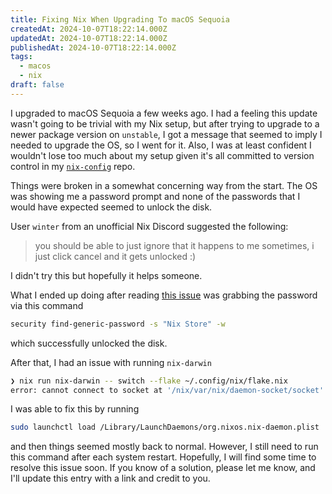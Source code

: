 ```yaml
---
title: Fixing Nix When Upgrading To macOS Sequoia
createdAt: 2024-10-07T18:22:14.000Z
updatedAt: 2024-10-07T18:22:14.000Z
publishedAt: 2024-10-07T18:22:14.000Z
tags:
  - macos
  - nix
draft: false
---
```


I upgraded to macOS Sequoia a few weeks ago.
I had a feeling this update wasn't going to be trivial with my Nix setup, but after trying to upgrade to a newer package version on `unstable`, I got a message that seemed to imply I needed to upgrade the OS, so I went for it.
Also, I was at least confident I wouldn't lose too much about my setup given it's all committed to version control in my [`nix-config`](https://github.com/danielcorin/nix-config/) repo.

Things were broken in a somewhat concerning way from the start.
The OS was showing me a password prompt and none of the passwords that I would have expected seemed to unlock the disk.

User `winter` from an unofficial Nix Discord suggested the following:

> you should be able to just ignore that
> it happens to me sometimes, i just click cancel and it gets unlocked :)

I didn't try this but hopefully it helps someone.

What I ended up doing after reading [this issue](https://github.com/DeterminateSystems/nix-installer/issues/753) was grabbing the password via this command

```sh
security find-generic-password -s "Nix Store" -w
```

which successfully unlocked the disk.

After that, I had an issue with running `nix-darwin`

```sh
❯ nix run nix-darwin -- switch --flake ~/.config/nix/flake.nix
error: cannot connect to socket at '/nix/var/nix/daemon-socket/socket': Connection refused
```

I was able to fix this by running

```sh
sudo launchctl load /Library/LaunchDaemons/org.nixos.nix-daemon.plist
```

and then things seemed mostly back to normal.
However, I still need to run this command after each system restart.
Hopefully, I will find some time to resolve this issue soon.
If you know of a solution, please let me know, and I'll update this entry with a link and credit to you.
